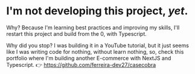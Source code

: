# I'm not developing this project, *yet*.

Why?
Because I'm learning best practices and improving my skills, I'll restart this project and build from the 0, with Typescript.

Why did you stop?
I was building it in a YouTube tutorial, but it just seems like I was writing code for nothing, without learn nothing, so, check this portfolio where I'm building another E-commerce with NextJS and Typescript. 👉 https://github.com/ferreira-dev27/casecobra
